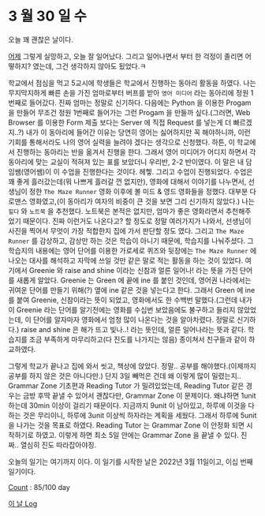 # 3 월 30 일 수

오늘 꽤 괜찮은 날이다.

[어제](29.md) 그렇게 실망하고, 오늘 잘 일어났다. 그리고 일어나면서 부터 한 걱정이 졸리면 어떻하지? 였는데, 그건 생각하지 않아도 됬었다.ㅋ

학교에서 점심을 먹고 5교시에 학생들은 학교에서 진행하는 동아리 활동을 하였다. 나는 무지막지하게 빠른 손을 가진 엄마로부터 버프를 받아 `영어 미디어` 라는 동아리에 정원 1번째로 들어갔다. 진짜 엄마는 정말로 신기하다. 다음에는 Python 을 이용한 Progam 을 만들어 무조건 정원 1번째로 들어가는 그런 Progam 을 만들까 싶다.(그러면, Web Browser 를 이용한 Form 제출 보다는 Server 에 직접 Request 를 넣는게 더 빠르겠지..?) 내가 이 동아리에 들어간 이유는 당연히 영어는 싫어하지만 꼭 해야하니까, 이런 기회를 통해서라도 나의 영어 실력을 늘려야 겠다는 생각으로 신청했다. 하튼, 이 학교에서 진행하는 동아리는 반을 옮겨서 진행을 한다. 그래서 영어 미디어가 어디지 하면서 각 동아리에 맞는 교실이 적혀져 있는 표를 보았더니 우리반, 2-2 반이였다. 이 말은 내 담임쌤(영어쌤)이 이 수업을 진행한다는 것이다. 헤헿. 그리고 수업이 진행되었다. 수업은 꽤 좋게 흘러갔는데(뭐 나쁘게 흘러갈 껀 없지만), 영화에 대해서 이야기를 나누면서, 선생님이 정한 `The Maze Runner` 영화 이후에 볼 미드 & 영드 영화들을 정했다. 대부분 다 로맨스 영화였고,(이 동아리가 여자의 비중이 큰 것을 보면 그리 신기하지 않았다.) 나는 `힐다` 와 `노트북` 을 추천했다. 노트북은 본적은 없지만, 엄마가 좋은 영화라면서 추천해주었기 때문이다. 진짜 이런거도 나온다고? 할 정도로 정말 여러가지가 나와서, 선생님이 사진을 찍어서 무엇이 가장 적합한지 집에 가서 판단할 정도 였다. 그리고 `The Maze Runner` 를 감상하고, 감상만 하는 것은 학습이 아니기 때문에, 학습지를 나눠주셨다. 그 학습지의 내용에는 영어 단어를 이용한 가로세로 퀴즈와 뒷장에는 `The Maze Runner` 에 나오는 대사를 해석하고 자막에 쓰일 것만 같은 말로 적는 활동을 하는 것이 있었다. 여기에서 Greenie 와 raise and shine 이라는 신참과 얼른 일어나! 라는 뜻을 가진 단어를 새롭게 알았다. Greenie 는 Green 에 끝에 ine 를 붙인 것인데, 영어권 나라에서는 귀여운 단어를 만들기 위해(?) 옆에 ine 같은 것을 넣는다고 한다. 그래서 Green 에 ine 를 붙여 Greenie, 신참이라는 뜻이 되었고, 영화에서도 한 수백번 말했다.(그런데 내가 이 Greenie 라는 단어를 알기전에는 영화를 수십번 보았음에도 불구하고 들리지 않았었는데, 이 단어를 알자마자 영화에서 엄청 많이 나온다는 것을 알아차렸다. 정말로 신기하다.) raise and shine 은 해가 뜨고 빛나..! 라는 뜻인데, 얼른 일어나라는 뜻과 같다. 학습지를 조금 부족하게 마무리하고(다 진도를 나가지는 않음) 종이쳐서 친구들과 같이 하교하였다.

그렇게 학교가 끝나고 집에 와서 씻고, 책상에 앉았다. 정말.. 공부를 해야했다.(이제까지 공부를 하지 않은 것은 아니다만.) 단지 3일 빼먹은 건데 왜 이렇게 많이 밀렸는지.. Grammar Zone 기초편과 Reading Tutor 가 밀려있었는데, Reading Tutor 같은 경우는 금방 후딱 끝낼 수 있어서 괜찮다만, Grammar Zone 이 문제이다. 왜냐하면 1unit 하는데 30min 이상이 걸리기 때문이다. 지금까지 9unit 이 남아있고, 하루에 이것을 다 하는 것은 무리이니, 하루에 3unit 이상씩 하자라는 계획을 세웠다. 그래서 하루에 5unit 을 나가는 것을 목표로 하였다. Reading Tutor 는 Grammar Zone 이 안정화 되면 시작하기로 하였고. 이렇게 하면 최소 5일 안에는 Grammar Zone 을 끝낼 수 있다. 진짜.. 열심히 진도 따라잡아야징.

오늘의 일기는 여기까지 이다. 이 일기를 시작한 날은 2022년 3월 11일이고, 이십 번째 일기이다.

[Count](../../../roadmap/roadmap.md) : 85/100 day

[이 날 Log](../../../logs/2022/3/30.md)
